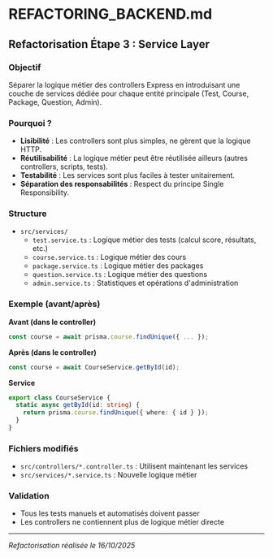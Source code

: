# REFACTORING_BACKEND.md

## Refactorisation Étape 3 : Service Layer

### Objectif

Séparer la logique métier des controllers Express en introduisant une couche de services dédiée pour chaque entité principale (Test, Course, Package, Question, Admin).

### Pourquoi ?
- **Lisibilité** : Les controllers sont plus simples, ne gèrent que la logique HTTP.
- **Réutilisabilité** : La logique métier peut être réutilisée ailleurs (autres controllers, scripts, tests).
- **Testabilité** : Les services sont plus faciles à tester unitairement.
- **Séparation des responsabilités** : Respect du principe Single Responsibility.

### Structure

- `src/services/`
  - `test.service.ts` : Logique métier des tests (calcul score, résultats, etc.)
  - `course.service.ts` : Logique métier des cours
  - `package.service.ts` : Logique métier des packages
  - `question.service.ts` : Logique métier des questions
  - `admin.service.ts` : Statistiques et opérations d'administration

### Exemple (avant/après)

**Avant (dans le controller)**
```ts
const course = await prisma.course.findUnique({ ... });
```

**Après (dans le controller)**
```ts
const course = await CourseService.getById(id);
```

**Service**
```ts
export class CourseService {
  static async getById(id: string) {
    return prisma.course.findUnique({ where: { id } });
  }
}
```

### Fichiers modifiés
- `src/controllers/*.controller.ts` : Utilisent maintenant les services
- `src/services/*.service.ts` : Nouvelle logique métier

### Validation
- Tous les tests manuels et automatisés doivent passer
- Les controllers ne contiennent plus de logique métier directe

---

*Refactorisation réalisée le 16/10/2025*
